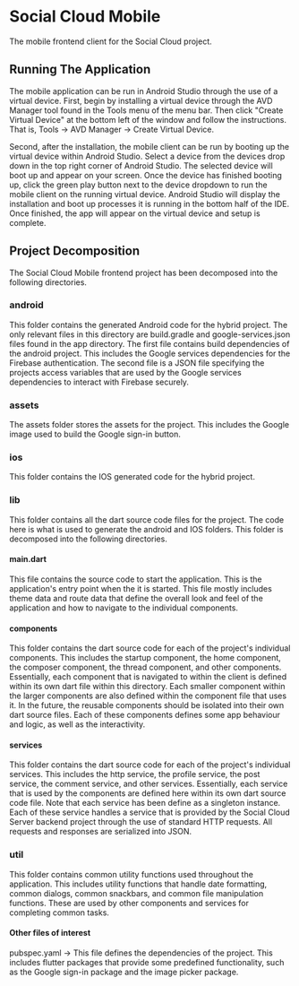 # Social Cloud Mobile

The mobile frontend client for the Social Cloud project.

## Running The Application

The mobile application can be run in Android Studio through the use of a virtual device.
First, begin by installing a virtual device through the AVD Manager tool found in the
Tools menu of the menu bar. Then click "Create Virtual Device" at the bottom left of the
window and follow the instructions. That is, Tools -> AVD Manager -> Create Virtual Device.

Second, after the installation, the mobile client can be run by booting up the virtual
device within Android Studio. Select a device from the devices drop down in the top right
corner of Android Studio. The selected device will boot up and appear on your screen. Once
the device has finished booting up, click the green play button next to the device dropdown
to run the mobile client on the running virtual device. Android Studio will display the
installation and boot up processes it is running in the bottom half of the IDE. Once finished,
the app will appear on the virtual device and setup is complete.

## Project Decomposition

The Social Cloud Mobile frontend project has been decomposed into the following directories.

### android

This folder contains the generated Android code for the hybrid project. The only
relevant files in this directory are build.gradle and google-services.json files found in
the app directory. The first file contains build dependencies of the android project. This
includes the Google services dependencies for the Firebase authentication. The second file
is a JSON file specifying the projects access variables that are used by the Google services
dependencies to interact with Firebase securely.

### assets

The assets folder stores the assets for the project. This includes the Google image used
to build the Google sign-in button.

### ios

This folder contains the IOS generated code for the hybrid project.

### lib

This folder contains all the dart source code files for the project. The code here is what is
used to generate the android and IOS folders. This folder is decomposed into the following
directories.

#### main.dart

This file contains the source code to start the application. This is the application's entry
point when the it is started. This file mostly includes theme data and route data that define
the overall look and feel of the application and how to navigate to the individual components.

#### components

This folder contains the dart source code for each of the project's individual components. This
includes the startup component, the home component, the composer component, the thread component,
and other components. Essentially, each component that is navigated to within the client is
defined within its own dart file within this directory. Each smaller component within the larger
components are also defined within the component file that uses it. In the future, the reusable
components should be isolated into their own dart source files. Each of these components defines
some app behaviour and logic, as well as the interactivity.

#### services

This folder contains the dart source code for each of the project's individual services. This
includes the http service, the profile service, the post service, the comment service, and other
services. Essentially, each service that is used by the components are defined here within its
own dart source code file. Note that each service has been define as a singleton instance. Each
of these service handles a service that is provided by the Social Cloud Server backend project
through the use of standard HTTP requests. All requests and responses are serialized into JSON.

### util

This folder contains common utility functions used throughout the application. This includes
utility functions that handle date formatting, common dialogs, common snackbars, and common
file manipulation functions. These are used by other components and services for completing
common tasks.

#### Other files of interest

pubspec.yaml
    -> This file defines the dependencies of the project. This includes flutter packages that
       provide some predefined functionality, such as the Google sign-in package and the image
       picker package.
